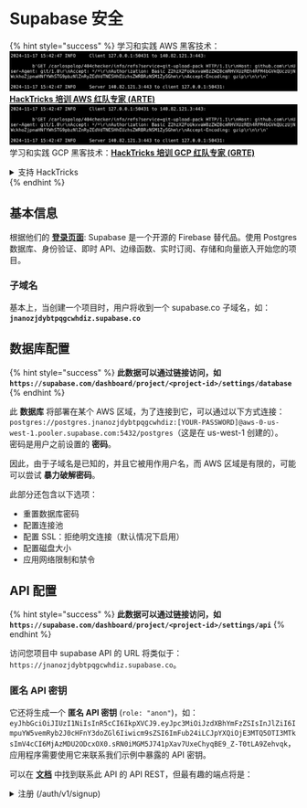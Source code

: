 # Supabase 安全

{% hint style="success" %}
学习和实践 AWS 黑客技术：<img src="../.gitbook/assets/image (1).png" alt="" data-size="line">[**HackTricks 培训 AWS 红队专家 (ARTE)**](https://training.hacktricks.xyz/courses/arte)<img src="../.gitbook/assets/image (1).png" alt="" data-size="line">\
学习和实践 GCP 黑客技术：<img src="../.gitbook/assets/image (2).png" alt="" data-size="line">[**HackTricks 培训 GCP 红队专家 (GRTE)**<img src="../.gitbook/assets/image (2).png" alt="" data-size="line">](https://training.hacktricks.xyz/courses/grte)

<details>

<summary>支持 HackTricks</summary>

* 查看 [**订阅计划**](https://github.com/sponsors/carlospolop)!
* **加入** 💬 [**Discord 群组**](https://discord.gg/hRep4RUj7f) 或 [**Telegram 群组**](https://t.me/peass) 或 **关注** 我们的 **Twitter** 🐦 [**@hacktricks\_live**](https://twitter.com/hacktricks\_live)**.**
* **通过向** [**HackTricks**](https://github.com/carlospolop/hacktricks) 和 [**HackTricks Cloud**](https://github.com/carlospolop/hacktricks-cloud) GitHub 仓库提交 PR 分享黑客技巧。

</details>
{% endhint %}

## 基本信息

根据他们的 [**登录页面**](https://supabase.com/): Supabase 是一个开源的 Firebase 替代品。使用 Postgres 数据库、身份验证、即时 API、边缘函数、实时订阅、存储和向量嵌入开始您的项目。

### 子域名

基本上，当创建一个项目时，用户将收到一个 supabase.co 子域名，如：**`jnanozjdybtpqgcwhdiz.supabase.co`**

## **数据库配置**

{% hint style="success" %}
**此数据可以通过链接访问，如 `https://supabase.com/dashboard/project/<project-id>/settings/database`**
{% endhint %}

此 **数据库** 将部署在某个 AWS 区域，为了连接到它，可以通过以下方式连接：`postgres://postgres.jnanozjdybtpqgcwhdiz:[YOUR-PASSWORD]@aws-0-us-west-1.pooler.supabase.com:5432/postgres`（这是在 us-west-1 创建的）。\
密码是用户之前设置的 **密码**。

因此，由于子域名是已知的，并且它被用作用户名，而 AWS 区域是有限的，可能可以尝试 **暴力破解密码**。

此部分还包含以下选项：

* 重置数据库密码
* 配置连接池
* 配置 SSL：拒绝明文连接（默认情况下启用）
* 配置磁盘大小
* 应用网络限制和禁令

## API 配置

{% hint style="success" %}
**此数据可以通过链接访问，如 `https://supabase.com/dashboard/project/<project-id>/settings/api`**
{% endhint %}

访问您项目中 supabase API 的 URL 将类似于：`https://jnanozjdybtpqgcwhdiz.supabase.co`。

### 匿名 API 密钥

它还将生成一个 **匿名 API 密钥** (`role: "anon"`)，如：`eyJhbGciOiJIUzI1NiIsInR5cCI6IkpXVCJ9.eyJpc3MiOiJzdXBhYmFzZSIsInJlZiI6ImpuYW5vemRyb2J0cHFnY3doZGl6Iiwicm9sZSI6ImFub24iLCJpYXQiOjE3MTQ5OTI3MTksImV4cCI6MjAzMDU2ODcxOX0.sRN0iMGM5J741pXav7UxeChyqBE9_Z-T0tLA9Zehvqk`，应用程序需要使用它来联系我们示例中暴露的 API 密钥。

可以在 [**文档**](https://supabase.com/docs/reference/self-hosting-auth/returns-the-configuration-settings-for-the-gotrue-server) 中找到联系此 API 的 API REST，但最有趣的端点将是：

<details>

<summary>注册 (/auth/v1/signup)</summary>
```
POST /auth/v1/signup HTTP/2
Host: id.io.net
Content-Length: 90
X-Client-Info: supabase-js-web/2.39.2
Sec-Ch-Ua: "Not-A.Brand";v="99", "Chromium";v="124"
Sec-Ch-Ua-Mobile: ?0
Authorization: Bearer eyJhbGciOiJIUzI1NiIsInR5cCI6IkpXVCJ9.eyJpc3MiOiJzdXBhYmFzZSIsInJlZiI6ImpuYW5vemRyb2J0cHFnY3doZGl6Iiwicm9sZSI6ImFub24iLCJpYXQiOjE3MTQ5OTI3MTksImV4cCI6MjAzMDU2ODcxOX0.sRN0iMGM5J741pXav7UxeChyqBE9_Z-T0tLA9Zehvqk
User-Agent: Mozilla/5.0 (Windows NT 10.0; Win64; x64) AppleWebKit/537.36 (KHTML, like Gecko) Chrome/124.0.6367.60 Safari/537.36
Content-Type: application/json;charset=UTF-8
Apikey: eyJhbGciOiJIUzI1NiIsInR5cCI6IkpXVCJ9.eyJpc3MiOiJzdXBhYmFzZSIsInJlZiI6ImpuYW5vemRyb2J0cHFnY3doZGl6Iiwicm9sZSI6ImFub24iLCJpYXQiOjE3MTQ5OTI3MTksImV4cCI6MjAzMDU2ODcxOX0.sRN0iMGM5J741pXav7UxeChyqBE9_Z-T0tLA9Zehvqk
Sec-Ch-Ua-Platform: "macOS"
Accept: */*
Origin: https://cloud.io.net
Sec-Fetch-Site: same-site
Sec-Fetch-Mode: cors
Sec-Fetch-Dest: empty
Referer: https://cloud.io.net/
Accept-Encoding: gzip, deflate, br
Accept-Language: en-GB,en-US;q=0.9,en;q=0.8
Priority: u=1, i

{"email":"test@exmaple.com","password":"SomeCOmplexPwd239."}
```
</details>

<details>

<summary>登录 (/auth/v1/token?grant_type=password)</summary>
```
POST /auth/v1/token?grant_type=password HTTP/2
Host: hypzbtgspjkludjcnjxl.supabase.co
Content-Length: 80
X-Client-Info: supabase-js-web/2.39.2
Sec-Ch-Ua: "Not-A.Brand";v="99", "Chromium";v="124"
Sec-Ch-Ua-Mobile: ?0
Authorization: Bearer eyJhbGciOiJIUzI1NiIsInR5cCI6IkpXVCJ9.eyJpc3MiOiJzdXBhYmFzZSIsInJlZiI6ImpuYW5vemRyb2J0cHFnY3doZGl6Iiwicm9sZSI6ImFub24iLCJpYXQiOjE3MTQ5OTI3MTksImV4cCI6MjAzMDU2ODcxOX0.sRN0iMGM5J741pXav7UxeChyqBE9_Z-T0tLA9Zehvqk
User-Agent: Mozilla/5.0 (Windows NT 10.0; Win64; x64) AppleWebKit/537.36 (KHTML, like Gecko) Chrome/124.0.6367.60 Safari/537.36
Content-Type: application/json;charset=UTF-8
Apikey: eyJhbGciOiJIUzI1NiIsInR5cCI6IkpXVCJ9.eyJpc3MiOiJzdXBhYmFzZSIsInJlZiI6ImpuYW5vemRyb2J0cHFnY3doZGl6Iiwicm9sZSI6ImFub24iLCJpYXQiOjE3MTQ5OTI3MTksImV4cCI6MjAzMDU2ODcxOX0.sRN0iMGM5J741pXav7UxeChyqBE9_Z-T0tLA9Zehvqk
Sec-Ch-Ua-Platform: "macOS"
Accept: */*
Origin: https://cloud.io.net
Sec-Fetch-Site: same-site
Sec-Fetch-Mode: cors
Sec-Fetch-Dest: empty
Referer: https://cloud.io.net/
Accept-Encoding: gzip, deflate, br
Accept-Language: en-GB,en-US;q=0.9,en;q=0.8
Priority: u=1, i

{"email":"test@exmaple.com","password":"SomeCOmplexPwd239."}
```
</details>

所以，每当你发现一个客户使用 supabase 和他们被授予的子域名时（公司可能有一个 CNAME 指向他们的 supabase 子域名），你可以尝试 **使用 supabase API 创建一个新账户**。

### secret / service\_role api keys

一个秘密 API 密钥也会生成，**`role: "service_role"`**。这个 API 密钥应该是秘密的，因为它能够绕过 **行级安全性**。

API 密钥看起来像这样：`eyJhbGciOiJIUzI1NiIsInR5cCI6IkpXVCJ9.eyJpc3MiOiJzdXBhYmFzZSIsInJlZiI6ImpuYW5vemRyb2J0cHFnY3doZGl6Iiwicm9sZSI6InNlcnZpY2Vfcm9sZSIsImlhdCI6MTcxNDk5MjcxOSwiZXhwIjoyMDMwNTY4NzE5fQ.0a8fHGp3N_GiPq0y0dwfs06ywd-zhTwsm486Tha7354`

### JWT Secret

一个 **JWT Secret** 也会被生成，以便应用程序可以 **创建和签名自定义 JWT 令牌**。

## 认证

### 注册

{% hint style="success" %}
默认情况下，supabase 将允许 **新用户在你的项目中创建账户**，使用之前提到的 API 端点。
{% endhint %}

然而，这些新账户默认情况下 **需要验证他们的电子邮件地址** 才能登录账户。可以启用 **“允许匿名登录”** 以允许人们在不验证电子邮件地址的情况下登录。这可能会授予对 **意外数据** 的访问（他们获得角色 `public` 和 `authenticated`）。\
这是一个非常糟糕的主意，因为 supabase 按活跃用户收费，因此人们可以创建用户并登录，而 supabase 将为这些用户收费：

<figure><img src="../.gitbook/assets/image (1) (1) (1).png" alt=""><figcaption></figcaption></figure>

### 密码和会话

可以指示最小密码长度（默认情况下），要求（默认情况下不要求）并禁止使用泄露的密码。\
建议 **提高要求，因为默认要求很弱**。

* 用户会话：可以配置用户会话的工作方式（超时，每个用户 1 个会话...）
* 机器人和滥用保护：可以启用验证码。

### SMTP 设置

可以设置 SMTP 以发送电子邮件。

### 高级设置

* 设置访问令牌的过期时间（默认 3600）
* 设置检测和撤销可能被泄露的刷新令牌和超时
* MFA：指示每个用户可以同时注册多少个 MFA 因子（默认 10）
* 最大直接数据库连接：用于身份验证的最大连接数（默认 10）
* 最大请求持续时间：身份验证请求允许持续的最大时间（默认 10 秒）

## 存储

{% hint style="success" %}
Supabase 允许 **存储文件** 并通过 URL 使其可访问（它使用 S3 存储桶）。
{% endhint %}

* 设置上传文件大小限制（默认 50MB）
* S3 连接通过如下 URL 提供：`https://jnanozjdybtpqgcwhdiz.supabase.co/storage/v1/s3`
* 可以 **请求 S3 访问密钥**，由 `access key ID`（例如 `a37d96544d82ba90057e0e06131d0a7b`）和 `secret access key`（例如 `58420818223133077c2cec6712a4f909aec93b4daeedae205aa8e30d5a860628`）组成。

## 边缘函数

也可以在 supabase 中 **存储秘密**，这些秘密将 **通过边缘函数访问**（可以从网页创建和删除，但无法直接访问其值）。

{% hint style="success" %}
学习和实践 AWS 黑客技术：<img src="../.gitbook/assets/image (1).png" alt="" data-size="line">[**HackTricks 培训 AWS 红队专家 (ARTE)**](https://training.hacktricks.xyz/courses/arte)<img src="../.gitbook/assets/image (1).png" alt="" data-size="line">\
学习和实践 GCP 黑客技术：<img src="../.gitbook/assets/image (2).png" alt="" data-size="line">[**HackTricks 培训 GCP 红队专家 (GRTE)**<img src="../.gitbook/assets/image (2).png" alt="" data-size="line">](https://training.hacktricks.xyz/courses/grte)

<details>

<summary>支持 HackTricks</summary>

* 查看 [**订阅计划**](https://github.com/sponsors/carlospolop)!
* **加入** 💬 [**Discord 群组**](https://discord.gg/hRep4RUj7f) 或 [**电报群组**](https://t.me/peass) 或 **关注** 我们的 **Twitter** 🐦 [**@hacktricks\_live**](https://twitter.com/hacktricks\_live)**.**
* **通过向** [**HackTricks**](https://github.com/carlospolop/hacktricks) 和 [**HackTricks Cloud**](https://github.com/carlospolop/hacktricks-cloud) github 仓库提交 PR 来分享黑客技巧。

</details>
{% endhint %}
